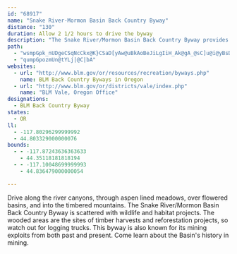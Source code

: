 ```yaml
---
id: "68917"
name: "Snake River-Mormon Basin Back Country Byway"
distance: "130"
duration: Allow 2 1/2 hours to drive the byway
description: "The Snake River/Mormon Basin Back Country Byway provides you with amazing sights. The route is full of towering river canyons, aspen lined meadows, flowered basins, and timbered mountains teeming with wildlife."
path:
  - "wsmpGpk_nUDgeCSqNcCkx@K}CSaD[yAw@uBkAoBeJiLgIiH_Ak@gA_@sC]u@i@yBsD}BsCO_@IYOgBSqJA{DHyGImCi@gC}BaHc@gD?cBNiBpAyHxCiNn@gERsB^aOHsBPgBhCaNtIya@h@qDXoC^yDHqC@cDEmKcDa~EeAkhBM{FQgEa@}Dq@}Dy@gDcAyCsBeE}GoJ_BgCcAqB_AgCsA_FY{A_AqIgVulCsAuT[sI_@uNIkXHwMhAqb@@wCAsBS}Du@wGm@{CoSar@}CoImDgGyAsByCgDgFeE}DaCkFmBuUkGyBaAgEqC}CmDsAsB{@{AwBaGy@eE[_Ci@gGIaBEqBJaGX{Dj@kE|@uDzFoQ~@kEh@{ETuFEmGO{BaFyh@[_Eg@iLI_MByDrBadAXmJXyF^aEzAcLl@mDvGc\\Z{CBsDKgBs@qE}A_IUsB?u@HeBj@gD|FuI|BwD|@yBdA}Dh@}DTuEfAye@DaDuAo_@@oBTyDp@oExCaQjIk`@zc@koB~Koh@~@uGh@wFd@qLDec@LwBD{DUuVYwIUqBs@{DcAsDuAmDy@sAaAsAoCqCmCgBwj@c\\oC_CmBuCk@kAqAuEU{AO_CKsE@kAv@}IxFuZ\\eCFyBG{BOgAs@mCy@qA}EaF_AaBi@qAS_BS_EAiHNkAh@oArAkAbCgA`BqAV_@~@gChB{Hj@_B`CcCvMqI|@]bBDnCr@`EXnAGb@MtAeA|BwCnMkRnBmDd@eA|AmFRsBToF_@oSn@mHdAsGFu@?oA]uCy@sBmAwA{A_AoAo@sA]SMo@_AYsAEm@?kARsBnAcINkEg@}PFgDPqBl@mDtAkGx@}EXsDl@aNrBuN`AyEl@yA^[x@]x@BbCd@bA@bBMn@e@bAmBPy@v@wGToE?mA_@eCc@qAeAuAwAy@k@KmAEyD\\i@Ec@K_Ay@e@sAOy@^iQJwAl@yCVu@zAyCt@y@bAw@zAs@`J{Af@SXYv@qBPm@?s@CeBe@aHNsAt@wBx@uAn@_B\\{At@oQZ_C`Iq^RqB?eBIc@wHmW[iCZsBpCsETy@PkABgAuAgTImJIaAOsAu@kDc@{DEmBJaEhAyHCmAGq@_@sA]m@}EgFsA_DUaAUyBC_BTeF|@eK^iBbAoDdA_CnAyBxNiTx@gBfCyHn@aAbCwC~AuC^sA^mD?sBo@gJO_E?m@ZeDlDcOl@gBlAmBdA_AvD_CjBeBh@s@pBsDdB_Cl@g@bFqClBaBnAgBxEsIhAuAvBqAjIsBhCcA^Yx@cAbAkBnAgA~E_CpAy@Z_@~@_B|A{El@y@t@e@n@QlEGhAYvCeCdEkE|@o@dAe@v@EbAJdAr@d@~@f@rANx@ZfKNzAd@lBl@vAb@t@hAhArAr@~@RzLZnBhAnCbDjBbA~@?h@Wp@o@l@yAD_@BwACgC_AuLcAsGkBaJGmCHwBLaA~DcSl@mDTwBDoBIkCiBiOImBB_BNyAd@mBhB_E`AmCTmB?mAImA[cBmDyQOwBCsARsDPsApBuIJmCIcCOuAuA{IyAeLOwDJiAh@gC|@kBjBcCx@eB^{AVsBDeBYaNUkB]_A_@{@e@e@iAs@s@SyBK}A_@_CmBiCsCi@cAy@iCsBkJm@qDu@yM?mDDgATeBbB{D\\qAHy@IaDcCoQiAyFaHkRs@qBk@yBOmAIyBMeHKiB}DqZU_CEkB@gBd@sDv@qChAuB~@gAlAcAlDoBnc@iTzAy@fAcAr@cAd@kA^yAReBDmAEuGJ}DX{AnBmFbBkBb@[nb@wXrAeAnAsBn@sBZwBVaG`@uBfAwBlDcErDeFj@_BV_AJaADsCO}UReCr@gDzAmDfCwBhBgA|CeC~@uAdAmC`@}BJ{C_@kiAlTBXQJYHq[H_@TS~SQHa@HsC^gAx@Tr@?nf@qPh@_@hC_DlDqAh@[n@_BvB{DnByArAeBE{p@Nk_COyk@Ds@PyAp@sAnRgTjAcA`Bi@rAA`N^h@MhGiDdFuBhSaGnAy@r@kAlEuL~@gDxBmKZgA`@s@dGmGv@e@~@MfH@vBJlDdAnBTrEHnCW`A?t@d@hAFpWwFjAKzEXx@Mt@u@nKmU`BqAfBYrAErAJ~Q~Bxc@zErAMbDcC|LqM`HsGfBg@bEe@rAe@rDgBlDwAxAy@bEmFvFiJ~AmBrCi@nPcBbAQ~@g@vKsJf@sA`@{GReA^Yh@CfBj@pAbA`BrBt@L~Bk@hAsBb@Wd@DzF|Ad@z@DjC`@lCCrBHd@d@dAX`BXd@NDJ@f@YnAmDlBgDp@s@XKx@DvBx@n@JbC@|BM^VNb@Mx@sD|F_@hAHx@x@jCT`B|Bt[XtAXj@d@d@hAVbCWTDr@d@n@?hAeAx@WrBp@RVJ|@c@|BAfAjApC`AzCd@d@hBFlCbBHRDX?^cAnCOlA?hAHXPTf@P`@KfAgA|GaDhBsA`EkGXGdADNKXy@d@gC^c@zCsBNATJh@`@^v@ZrALH^Dh@[n@yAlAuFhB_C`@sB\\s@^e@d@@\\V^l@n@~BBjBOtAJ\\bALnBk@\\g@j@wBXmCRyCn@iEX_An@s@h@F^Xx@pAz@xBh@f@^?f@W`@o@vCmGj@_@l@DTd@Rr@h@rGIlA[hAIv@Hv@JLXLT?bAa@dAq@bAsAX_Bn@eHXiB`EyMN_@j@m@l@UbCFhEx@vHdArD^lAQvHaC~@E`EhBrEdCrAd@pJlEdDpBjGxAvEzBfJdCb@TNVH^DfBN\\^XZLfBMx@FrA`@~@bAb@lBNjC?`DJ`DXp@HL^DjAq@zAiAPIb@Rb@v@d@~AT`@zF~Fj@dAr@hCRhAFbAVn@ZHbBMTHpFtDt@rA`APn@XxCfCxBj@|CxA~AXpBn@p@p@bA?l@FxBj@Zb@fAh@n@EXSh@B~Cx@dAj@Rh@^j@lAAnBn@vB\\n@d@XD`AU\\Bx@Xx@FtAh@tHZlB^PV\\tCdAvBXRb@?ZWXe@|@yC^e@dAMrAPZ`@XjAXdC?~ARzA^dA^XXDb@c@n@aCTa@t@Wv@ExBdAdCr@|C|A`DEz@X\\^lClE`@Lb@ERY~@mCZQpCMjAPh@X|@fAbB~Bn@lAXrEJnD^dFTpA\\Zj@EPMFYr@wNRkANg@r@eAZ]\\MtA^rAj@~BzArA`@bAn@XZt@~A|@v@^T~AN|@Zx@x@^?xAs@dASlATx@|@d@R^?\\MtAeAdAK`DPnBf@vBV~BItL{@~AXdJ`FxAp@x@RxE^x@XjJ`Hx@f@hBj@~@~@|ASZRv@fAx@r@h@hAn@bCz@nBfAhICdAiAbEAVP~@b@XdADVJh@rA~@nD`AxB|ArEv@jB`ClDpD`HfC`ErBdBdAd@nBxBpDr@dA^l@f@J^TtERd@b@j@`@E\\MlBwC^_@j@[v@A`BLvCIh@D|Aa@lFm@fHE~@IxAdA^BXOn@uB^Yv@SlEmBh@e@dAsAvC_CbFmDn@s@fCyAhDm@xALhBYn@?h@TdBPl@d@x@Kt@?hAPzDhAfFtBfHnB~BvArA`BrSnSh@^lE`Bn@~@bDrFdKnMtAjAlBl@dAv@fF`GbFtIlBtDlBpB~D|FzI`TbBpBz@zAVlA]xDB|@Hf@~@pAlH`Hx@`Ab@~@TtARbFTrAnAtCxB`H~@pAfB`Bb@x@Jd@Ix@OZ}FlIsAdA_@j@uCdBm@dA^x@\\HrDaAdEaCvAe@vC_@dAEr@Dt@d@b@z@lCxI`AfCpBrDvFtI^x@Tx@NpBRf@`A`Ax@pAlAdAhA~AvDlGfJnQTlAE`AoA`FOjA@^R`@NNh@Lb@SlE_Eh@Yt@K^Jl@d@d@lAbAnE`AvAbO`K|Aj@hHtArAJbCApYoAnAJ|DvA|ERl@^nAnCd@t@tGzElG`DrGv@l@RnDlBvBxAxCrCvE`Hd@RpEX~A^b@Rt@lAxBxEb@xCd@vAvBzCXRz@BvBq@~@Kr@LZPl@~@Dj@?|GJ|BEl@iA`DEl@dB|BfAhE`AdJtDlXcAjHJnLkAlEx@fAZDXKbCoEXaC^eAXGNFfWd^ZX|FdBfBXdBLtGDtF~@lAPx@?lAQfYeGrFoClA}@nAoClBmBhBeArCETGrBkCrCkBhAeAbB[HYP_CRYxCqAn@g@nAaBvBi@vDuCxB_@dCEpIu@|AYpK_DvDYXKfDqC`@m@f@_Bd@YnBa@lAe@lCYdF_B`CKx@Yt@J\\E~ByBr@Sx@P~@f@r@WX?~@DhAVbDnAn@b@dBf@bBdAjE^~@MbEZvFo@jIk@xEDzEn@xCg@nAAlCf@dBJfA_@nB}Br@_@bB[zBDhALx@XvAfA~Aj@t@J|@EhDm@lAEt@PfAl@P?rA_A~@_@vCSbA^rA~Bh@`@`@KvCcDNCb@JhA`Ct@j@lEj@vGxAxBnAb@Mr@mAZE^FfCvAhDdCfCl@dD~DrCvF`FxDnBdCpDzBxBv@rAjAzAz@jBv@nAXxCD|CR~TnEhB|@n@rAPNZPxCv@rArAlAz@X^Jd@R`CH\\nA~@h@t@JlCHXn@b@pEbIhFjFlArBzA~AfA`BJj@Ax@XxC^`B~BtHRpAZnErAxCtAvBfAfAh@VrBzAbI~ChPx@rAChGV`AAnBeAzIsBrBq@dB{@pDeClIyCx@MlEQlC_AvJyDnDuBr@Q|AShA^bCdBjAFl@QpIaGx@_A|A{Ct@eAlBy@xB{AvJ{Hx@}@lJ{NbBgBfCwArCYrAa@rDgElGeIl@c@~@Ez@l@Rf@Hv@DfA[`HDrAJlA|@`Fb@dBhA~B`@rAh@dCN`CfA~EZlCNrENlABf@MjABPRf@hA|@NTX~@x@lD^~D@tBXpDb@lAn@`Ad@dAr@v@tA~@`@l@@t@I|BBdAZrB|@bCtA~Ab@Pd@@pC[b@JZZJ\\Bt@UvEPrGLfA^r@r@XbB?nAMb@Y`@k@xAqDl@aAPMf@?d@ZR\\D~@_@`BsA|@iArAu@fAWfA?b@Nt@~FbQpK~Kt@dAh@lAh@rCj@~UPh@GhCHjF@JJvFBrETfBFvFBnHa@f@kArEoAvCmBjCmDxBq`@tCoF~B_BbBuCbFgEjNoI|UcCfEwClDoA~@kCpAkMdBiIl@kD`AcAx@oBzAsBrDgAzEwBhY_@bBsAvBcBdBiAvAq[d[sBjCyK|GuBjGy@~@kBd@aIfAySiAij@qCgRvGmBb@oCKmH{CgBImEbA_C|A{DlOuDfHq@ZeAEcL}GgUuD_Gf@kBDwA^oDPgJl@o@DoIhDmQdIgCx@yRpIgIfD_ItD_@?eIxEuApAk\\r\\uGxF}Av@kARyRtDcH~@aK~CiBx@^xCNXNp@h@lCSdC^`G?lBKpAyCvB_@f@OlB`BdAlA~A`DjJpAbCdC~C~@xBVjBFlDwFjF]~@y@Jc@r@_@nKaArJw@~DE~GSjAwB~EsCzHcD`P[|CR~HWlBgBtD}BdL?rBxAjPErBuAbTFvKr@hM?~CUjDu@fFOv@WrBoArB}@nGo@jEy@~Q_EhHy@~C_@dI_AlLh@zGpA~Ch@dC?jJ_AlC?jA?~@JfClB`KHdBiAdFI~CTrC|@jDpDfGl@tLfAjFfB~DJl@XdB`@XFpCc@xEKdADvH^pDj@xChAdBhGrJ`EpK~Bx@r@n@rErA`DdFt@p@rAlB~@pCz@lIbA~DlBhQ\\vGA~AkA~DqE~DwA`@_IF_BdAgBlC_@jAWxCSh[e@dIuAxHcJzWqMrNw@pAu@fEuCfV}@`EaDvHyBxCk@^_BEwD_AkBXyFvAkClAsAdAaBjCcBhGSlBRpO^xE~BrFJpCkAlAO`Be@^k@lBoBjGaBjD_A~Db@bTdBjEb@fHcAdEAx@oAp@iE~EeExB_MrMs@J[dA_BtBiA~CEr@o@Ly@dAoDvEuHlNoAdFoBxMiAjMo@hHeAdFmCrEiG~EoCx@qG?iAeAiAmCu@eBeAeAmCgA_BFuBvCk@x@iAxEsGxIaBpHeBxFyArC}@~AeBnBkJxHuApBw@xB_ChN{QpZy@hJy@~BgFrIoAxCwBdKoBdEqCtEuDxMiAlCoAdB_Bj@SXeA^kJjFS?c@l@QGmBfAqD~@mBvDuAnJqAlES^U?u@jG_KfNUPMh@CH?jDwBbb@MdIqAjOT|EEdAT~EiCdKk@jJSRKjFs@lGtAdEVxB~@^Tp@dA~@hEEvAlBvE@fAd@VL`I~JhBjArFxG~A~CjA~HhAjBhArDnBjBzErLb@Xn@zAt@dApAxEhB~AtBlHxAvAn@~@~@fDx@jA~DdAjAx@rDdEhJ|EzEdFhDE~@s@bCSjD~ArEfEjBp@hI~LhCxAzIjAx@RnAx@~DtFjDdBdEXnBdA|@?x@q@~BGZWz@MnC^n@YhCwClAGjFrHdAx@lB?~@mA^KpCXtCeDH_@v@D@@d@b@h@~Bn@x@tDxAdFx@QjCuBhJ?dAfCxGl@jEUd@yDrA}F~BgEJiB^iF~FoClGYpAHlBZdAEzB_@l@yNdAkDMcEuCmAyI]q@_@M_AFyDdCEPiClBWEIPsFrB_BJYr@_EdE{@^u@E}@sCy@e@}@L}A|@iArAi@~BAdDpBhIbC~C~CxCZ~@LxQJpEkEbMmBjF{B~D_CrFuDjE_@lCU~AiBvGNfBn@jA~BrAz@GbB_DzDkAlDeCt@DhGbDOfB?H_@RyC?UPmARkBXIPu@L}IdHqB~BoCjNe@~@o@rE_B~Fg@rC?j@EbDQ~Bo@jBwGbJqDdCmAjCR~Hq@~AWl@iAvEgDrIm@bELjFp@lEG|BgBxN_@~EyAlENdJFhBOjDiBrIE~@g@~H_BvBaBrA}A~B_@xDa@`AYrEYrAQjDi@rCCdPxDj@~@^x@~Bt@xEjAjDHrAiAhEEjEXrADXd@^]`RGvBa@vK_AnHi@xDc@rFFpIy@fNu@dA}Bp@_@d@?vGr@dPtAxPj@jLa@~FoAdKw@nGw@xKFrI_@jB_CdHMlBP`LJlCf@~J?jC?rBMdAgR`w@Qf@{B~G_CpJY~Dw@lDaCzDGxDz@dClAjApCl@nCjCdHdBl@f@dJ~A~GpDhJbEv@p@bCvEnA`ChErD~FdC`@r@fMtb@TxAr@n_@aC~FAv@oA^cEfAqEj@cDjCsDlBg@Jy@RiCMsFmBkDm@_B?iHdBH~CiBtRa@nE]bD_BjFeB`E_CpCc@d@eAlByJt\\QpAh@fIjBvJhFb`@@jCRFBNd@fDH`Dc@dLuAvFcAvBQ^_@vC_@fJS~Ro@jMXbH~@xI?dBSpBoFdP_AfHyCta@|A~\\JhH|@~H`CjIdDdGN~@Ox@qCjFe@FEd@Id@}C~Fq@xBmAnJ[~IeAxB?dD_Ax@_AdLsBzh@UvFC`@LdCfCrKV~B@p@?nEkArGMxARdEtArHlAp@fAdDVrCI~CuAjDcBfDDxHyAwAsBy@qCQgEnBsAdBsDxIgB|CyBjBgB^{P`@oCx@sEOa@QgEWiS}FaHiCiHgDgC]{UcPqZiLkA?a@rBd@x@fDpB|BfDj@dCv@vA^rBKhBy@?u@eAkCgIgE}DgE}@aICgANkCGgBwAcAK{BDkAd@sAxBm@fE[Lw@CyB_BkBQcDt@wB~@sBnCoBh@kArBmFrEqBP_BfBaCl@gCzHsAvGi@nAa@lEGbLa@^_AMw@k@k@qAw@?aBpBy@b@qBHsDvAgB~By@?[KLyFTiBv@eC~HaOr@_E_@oF_@e@yAASPgCEcBy@yBEi@U}@?y@l@sFxHy@jB[rCQvJo@fDw@dAwADeBgBcAWoA\\cDdEu@Iq@u@qBqGo@q@w@FmDdFe@R}@So@qBoA}Gy@sA_Ai@_Cu@eDiBeGwB}A?{GlEuA@_CkBcC?aCr@oCvCy@TcDa@W[i@}Ga@eA_AgAaCiAQaA`@wCjB}Cn@gFFgBQkFs@eCoFgDeFkEsADgAf@iFQu@UkDTiGVgBt@eBn@eAhAm@TsD?yBvA_BCcAu@oAmByAuEo@k@eB?}EvCgEb@w@~@P`D~ArE~AdJGzAq@x@oGiAyCoBmCo@qAqAaBEm@RwAnC_@bBRbFGjEqBzJRpBh@hBAfA{@pB[`F]|@iAY[wJqAsGqBkFyAmA{AoCqA]Wp@EhJV~I_@tPw@lDGrL[xFk@~CkApAmAKsA[mABaDpAeD?sBkAy@\\q@x@e@zAa@LeBEqAmAyBuFmAF}@jCg@lDmA|AwHJkGt@mCQ{CuBkA?iAlA}BHuIm@_AjAeGtAMPq@FMRaBPwDfBy@HkJCc@\\sBlAWp@mD?m@RkAdCoEfBuM|CqCzByI`BeM?oA]iB?MPw@F{EjB_IPcB?aGrAIRgCf@}Db@CTkBb@iCnAgJbGkCZ{La@gJ_AaI?}HdAqFb@}TBsASsJd@uEdAgHtCyEdDaItGkDbC}Ad@iEG{Eq@{Aq@YcAyTqMoHmJYE[e@_A_@sD?yB^_D?wK}B_IlA{EbCqGrBENkDbAmTfB{CAuOoGqBqA}@iA[?mBkNyBsDgJwEgDiC{IwKmBkFwCgFgCsDkCiCo@OUi@}FsDad@sNcAM}uAgb@w@?GUuzAcd@mEcBaM{CkY_Jgj@iPaFOi[tEiFZ_IgAiUwJoGmD{EqHkAeBiCmAwCCeCpA}B~D_E~LWDUlAiD|G_ANsE|CgBj@mBFqKd@kMR{Em@_JmCa@[kC}A{FsBkBgHaA_CuAcAi@o@m@EQ]yAiBm@O_BkAiAa@[KYm@mBy@e@?yD_A}CY?kD@sI?kD?cJ?sDK_B_D?yD?{EEm@DuAFsCM{CKuB_BiAy@iAe@qDoBmD}BiAaAQc@]o@kAo@oAa@iAGaDG_CI]?aGDgB?u@?_[YuCDeDEeAKiAe@uA_A}AgAa@m@Sc@yEi@_S_ByH{@wBuxA"
  - "qumpGpozmUn@tYLj|@C|bA"
websites:
  - url: "http://www.blm.gov/or/resources/recreation/byways.php"
    name: BLM Back Country Byways in Oregon
  - url: "http://www.blm.gov/or/districts/vale/index.php"
    name: "BLM Vale, Oregon Office"
designations:
  - BLM Back Country Byway
states:
  - OR
ll:
  - -117.80296299999992
  - 44.803329000000076
bounds:
  - - -117.87243636363633
    - 44.35118181818194
  - - -117.10048699999993
    - 44.836479000000054

---
```


Drive along the river canyons, through aspen lined meadows, over flowered basins, and into the timbered mountains. The Snake River/Mormon Basin Back Country Byway is scattered with wildlife and habitat projects. The wooded areas are the sites of timber harvests and reforestation projects, so watch out for logging trucks. This byway is also known for its mining exploits from both past and present. Come learn about the Basin's history in mining.
